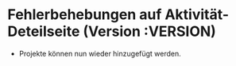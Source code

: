 # Fehlerbehebungen auf Aktivität-Deteilseite (Version :VERSION)

- Projekte können nun wieder hinzugefügt werden.
